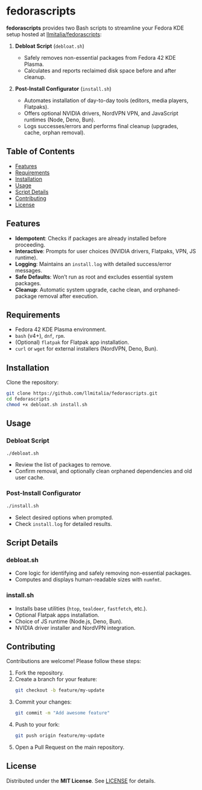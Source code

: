 # fedorascripts

**fedorascripts** provides two Bash scripts to streamline your Fedora KDE setup hosted at [llmitalia/fedorascripts](https://github.com/llmitalia/fedorascripts):

1. **Debloat Script** (`debloat.sh`)
   - Safely removes non-essential packages from Fedora 42 KDE Plasma.
   - Calculates and reports reclaimed disk space before and after cleanup.

2. **Post-Install Configurator** (`install.sh`)
   - Automates installation of day-to-day tools (editors, media players, Flatpaks).
   - Offers optional NVIDIA drivers, NordVPN VPN, and JavaScript runtimes (Node, Deno, Bun).
   - Logs successes/errors and performs final cleanup (upgrades, cache, orphan removal).

## Table of Contents

- [Features](#features)
- [Requirements](#requirements)
- [Installation](#installation)
- [Usage](#usage)
- [Script Details](#script-details)
- [Contributing](#contributing)
- [License](#license)

## Features

- **Idempotent**: Checks if packages are already installed before proceeding.
- **Interactive**: Prompts for user choices (NVIDIA drivers, Flatpaks, VPN, JS runtime).
- **Logging**: Maintains an `install.log` with detailed success/error messages.
- **Safe Defaults**: Won’t run as root and excludes essential system packages.
- **Cleanup**: Automatic system upgrade, cache clean, and orphaned-package removal after execution.

## Requirements

- Fedora 42 KDE Plasma environment.
- `bash` (v4+), `dnf`, `rpm`.
- (Optional) `flatpak` for Flatpak app installation.
- `curl` or `wget` for external installers (NordVPN, Deno, Bun).

## Installation

Clone the repository:

```bash
git clone https://github.com/llmitalia/fedorascripts.git
cd fedorascripts
chmod +x debloat.sh install.sh
```

## Usage

### Debloat Script

```bash
./debloat.sh
```

- Review the list of packages to remove.
- Confirm removal, and optionally clean orphaned dependencies and old user cache.

### Post-Install Configurator

```bash
./install.sh
```

- Select desired options when prompted.
- Check `install.log` for detailed results.

## Script Details

### debloat.sh

- Core logic for identifying and safely removing non-essential packages.
- Computes and displays human-readable sizes with `numfmt`.

### install.sh

- Installs base utilities (`htop`, `tealdeer`, `fastfetch`, etc.).
- Optional Flatpak apps installation.
- Choice of JS runtime (Node.js, Deno, Bun).
- NVIDIA driver installer and NordVPN integration.

## Contributing

Contributions are welcome! Please follow these steps:

1. Fork the repository.
2. Create a branch for your feature:
   ```bash
   git checkout -b feature/my-update
   ```
3. Commit your changes:
   ```bash
   git commit -m "Add awesome feature"
   ```
4. Push to your fork:
   ```bash
   git push origin feature/my-update
   ```
5. Open a Pull Request on the main repository.

## License

Distributed under the **MIT License**. See [LICENSE](LICENSE) for details.
